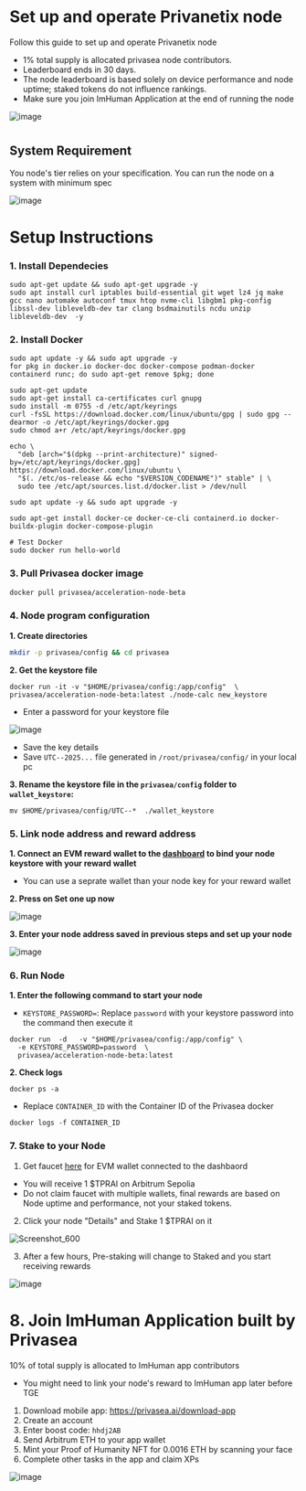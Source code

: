 # Set up and operate Privanetix node
Follow this guide to set up and operate Privanetix node
* 1% total supply is allocated privasea node contributors.
* Leaderboard ends in 30 days.
* The node leaderboard is based solely on device performance and node uptime; staked tokens do not influence rankings.
* Make sure you join ImHuman Application at the end of running the node

![image](https://github.com/user-attachments/assets/749bd88b-94bf-4cea-98b8-342a4e2124ab)

#

## System Requirement
You node's tier relies on your specification. You can run the node on a system with minimum spec

![image](https://github.com/user-attachments/assets/5dcf9fc7-bd82-44c5-a3cb-7a3b68cb07dd)

# Setup Instructions
### 1. Install Dependecies
```
sudo apt-get update && sudo apt-get upgrade -y
sudo apt install curl iptables build-essential git wget lz4 jq make gcc nano automake autoconf tmux htop nvme-cli libgbm1 pkg-config libssl-dev libleveldb-dev tar clang bsdmainutils ncdu unzip libleveldb-dev  -y
```
### 2. Install Docker
```
sudo apt update -y && sudo apt upgrade -y
for pkg in docker.io docker-doc docker-compose podman-docker containerd runc; do sudo apt-get remove $pkg; done

sudo apt-get update
sudo apt-get install ca-certificates curl gnupg
sudo install -m 0755 -d /etc/apt/keyrings
curl -fsSL https://download.docker.com/linux/ubuntu/gpg | sudo gpg --dearmor -o /etc/apt/keyrings/docker.gpg
sudo chmod a+r /etc/apt/keyrings/docker.gpg

echo \
  "deb [arch="$(dpkg --print-architecture)" signed-by=/etc/apt/keyrings/docker.gpg] https://download.docker.com/linux/ubuntu \
  "$(. /etc/os-release && echo "$VERSION_CODENAME")" stable" | \
  sudo tee /etc/apt/sources.list.d/docker.list > /dev/null

sudo apt update -y && sudo apt upgrade -y

sudo apt-get install docker-ce docker-ce-cli containerd.io docker-buildx-plugin docker-compose-plugin

# Test Docker
sudo docker run hello-world
```

### 3. Pull Privasea docker image
```bash
docker pull privasea/acceleration-node-beta
```

### 4. Node program configuration
**1. Create directories**
```bash
mkdir -p privasea/config && cd privasea
```

**2. Get the keystore file**
```
docker run -it -v "$HOME/privasea/config:/app/config"  \
privasea/acceleration-node-beta:latest ./node-calc new_keystore
```
* Enter a password for your keystore file

![image](https://github.com/user-attachments/assets/417187be-8d51-4cfc-b90f-1e4c1f5225e8)

* Save the key details
* Save `UTC--2025...` file generated in `/root/privasea/config/` in your local pc

**3. Rename the keystore file in the `privasea/config` folder to `wallet_keystore`:**
```console
mv $HOME/privasea/config/UTC--*  ./wallet_keystore 
```

### 5. Link node address and reward address
**1. Connect an EVM reward wallet to the [dashboard](https://deepsea-beta.privasea.ai/privanetixNode) to bind your node keystore with your reward wallet**
* You can use a seprate wallet than your node key for your reward wallet
  
**2. Press on Set one up now**

![image](https://github.com/user-attachments/assets/727c834e-bbc4-47fd-acda-35795ce380b6)

**3. Enter your node address saved in previous steps and set up your node**

![image](https://github.com/user-attachments/assets/82885607-9e5f-4312-9580-3595d2eced3d)


### 6. Run Node
**1. Enter the following command to start your node**
* `KEYSTORE_PASSWORD=`: Replace `password` with your keystore password into the command then execute it
```
docker run  -d   -v "$HOME/privasea/config:/app/config" \
  -e KEYSTORE_PASSWORD=password  \
  privasea/acceleration-node-beta:latest
```

**2. Check logs**
```
docker ps -a
```
* Replace `CONTAINER_ID` with the Container ID of the Privasea docker
```
docker logs -f CONTAINER_ID
```

### 7. Stake to your Node
1. Get faucet [here](https://deepsea-beta.privasea.ai/deepSeaFaucet) for EVM wallet connected to the dashbaord
* You will receive 1 $TPRAI on Arbitrum Sepolia
* Do not claim faucet with multiple wallets, final rewards are based on Node uptime and performance, not your staked tokens.

2. Click your node "Details" and Stake 1 $TPRAI on it

![Screenshot_600](https://github.com/user-attachments/assets/8dea9953-99b7-4546-bbd8-1f1dff526215)

3. After a few hours, Pre-staking will change to Staked and you start receiving rewards

![image](https://github.com/user-attachments/assets/5d73dd2d-3b3a-48fd-b428-5015dbaaaee8)

#

# 8. Join ImHuman Application built by Privasea
10% of total supply is allocated to ImHuman app contributors
* You might need to link your node's reward to ImHuman app later before TGE

1. Download mobile app: https://privasea.ai/download-app
2. Create an account
3. Enter boost code: `hhdj2AB`
4. Send Arbitrum ETH to your app wallet
5. Mint your Proof of Humanity NFT for 0.0016 ETH by scanning your face
6. Complete other tasks in the app and claim XPs

![image](https://github.com/user-attachments/assets/8ebe0f30-73e6-4423-ac53-5f47e18fc78c)

